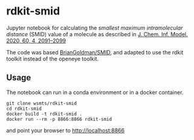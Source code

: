 # rdkit-smid
Jupyter notebook for calculating the *smallest maximum intramolecular distance* (SMID) value of a molecule as described in [J. Chem. Inf. Model. 2020, 60, 4, 2091–2099](https://doi.org/10.1021/acs.jcim.9b00692)

The code was based [BrianGoldman/SMID](https://github.com/BrianGoldman/SMID), and adapted to use the rdkit toolkit instead of the openeye toolkit.

## Usage
The notebook can run in a conda environment or in a docker container.

    git clone wsmts/rdkit-smid
    cd rdkit-smid
    docker build -t rdkit-smid .
    docker run --rm -p 8866:8866 rdkit-smid

and point your browser to <http://localhost:8866>
